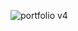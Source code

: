 ![portfolio v4](https://github.com/fayjulislamalimran/portfolio-v4/assets/95949638/6b6e768a-a72c-49e9-aa44-651b41a3d6cd)
